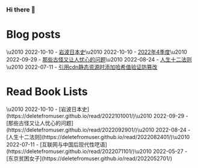 ### Hi there 👋

<!--
**deletefromuser/deletefromuser** is a ✨ _special_ ✨ repository because its `README.md` (this file) appears on your GitHub profile.

Here are some ideas to get you started:

- 🔭 I’m currently working on ...
- 🌱 I’m currently learning ...
- 👯 I’m looking to collaborate on ...
- 🤔 I’m looking for help with ...
- 💬 Ask me about ...
- 📫 How to reach me: ...
- 😄 Pronouns: ...
- ⚡ Fun fact: ...
-->

# Blog posts
<!-- BLOG-POST-LIST:START -->
\u2010 2022-10-10 - [岩波日本史](https://deletefromuser.github.io/read/2022101001/)\u2010 2022-10-10 - [2022年4季度](https://deletefromuser.github.io/watch/2022100101/)\u2010 2022-09-29 - [那些古怪又让人忧心的问题](https://deletefromuser.github.io/read/2022092901/)\u2010 2022-08-24 - [人生十二法则](https://deletefromuser.github.io/read/2022082401/)\u2010 2022-07-11 - [引用cdn静态资源时添加哈希值验证防篡改](https://deletefromuser.github.io/web/2022071101/)
<!-- BLOG-POST-LIST:END -->

# Read Book Lists
<!-- READ-BOOK-LIST:START -->\u2010 2022-10-10 - [岩波日本史](https://deletefromuser.github.io/read/2022101001/)\u2010 2022-09-29 - [那些古怪又让人忧心的问题](https://deletefromuser.github.io/read/2022092901/)\u2010 2022-08-24 - [人生十二法则](https://deletefromuser.github.io/read/2022082401/)\u2010 2022-07-11 - [互联网与中国后现代性呓语](https://deletefromuser.github.io/read/2022071101/)\u2010 2022-05-27 - [东京贫困女子](https://deletefromuser.github.io/read/2022052701/)<!-- READ-BOOK-LIST:END -->
